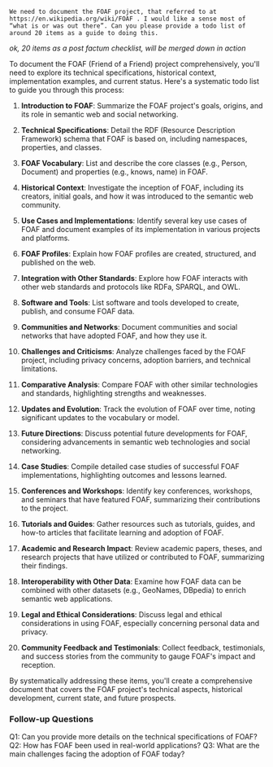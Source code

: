 ```
We need to document the FOAF project, that referred to at https://en.wikipedia.org/wiki/FOAF . I would like a sense most of “what is or was out there”. Can you please provide a todo list of around 20 items as a guide to doing this.
```

_ok, 20 items as a post factum checklist, will be merged down in action_

To document the FOAF (Friend of a Friend) project comprehensively, you'll need to explore its technical specifications, historical context, implementation examples, and current status. Here's a systematic todo list to guide you through this process:

1. **Introduction to FOAF**: Summarize the FOAF project's goals, origins, and its role in semantic web and social networking.

2. **Technical Specifications**: Detail the RDF (Resource Description Framework) schema that FOAF is based on, including namespaces, properties, and classes.

3. **FOAF Vocabulary**: List and describe the core classes (e.g., Person, Document) and properties (e.g., knows, name) in FOAF.

4. **Historical Context**: Investigate the inception of FOAF, including its creators, initial goals, and how it was introduced to the semantic web community.

5. **Use Cases and Implementations**: Identify several key use cases of FOAF and document examples of its implementation in various projects and platforms.

6. **FOAF Profiles**: Explain how FOAF profiles are created, structured, and published on the web.

7. **Integration with Other Standards**: Explore how FOAF interacts with other web standards and protocols like RDFa, SPARQL, and OWL.

8. **Software and Tools**: List software and tools developed to create, publish, and consume FOAF data.

9. **Communities and Networks**: Document communities and social networks that have adopted FOAF, and how they use it.

10. **Challenges and Criticisms**: Analyze challenges faced by the FOAF project, including privacy concerns, adoption barriers, and technical limitations.

11. **Comparative Analysis**: Compare FOAF with other similar technologies and standards, highlighting strengths and weaknesses.

12. **Updates and Evolution**: Track the evolution of FOAF over time, noting significant updates to the vocabulary or model.

13. **Future Directions**: Discuss potential future developments for FOAF, considering advancements in semantic web technologies and social networking.

14. **Case Studies**: Compile detailed case studies of successful FOAF implementations, highlighting outcomes and lessons learned.

15. **Conferences and Workshops**: Identify key conferences, workshops, and seminars that have featured FOAF, summarizing their contributions to the project.

16. **Tutorials and Guides**: Gather resources such as tutorials, guides, and how-to articles that facilitate learning and adoption of FOAF.

17. **Academic and Research Impact**: Review academic papers, theses, and research projects that have utilized or contributed to FOAF, summarizing their findings.

18. **Interoperability with Other Data**: Examine how FOAF data can be combined with other datasets (e.g., GeoNames, DBpedia) to enrich semantic web applications.

19. **Legal and Ethical Considerations**: Discuss legal and ethical considerations in using FOAF, especially concerning personal data and privacy.

20. **Community Feedback and Testimonials**: Collect feedback, testimonials, and success stories from the community to gauge FOAF's impact and reception.

By systematically addressing these items, you'll create a comprehensive document that covers the FOAF project's technical aspects, historical development, current state, and future prospects.

### Follow-up Questions

Q1: Can you provide more details on the technical specifications of FOAF?
Q2: How has FOAF been used in real-world applications?
Q3: What are the main challenges facing the adoption of FOAF today?
